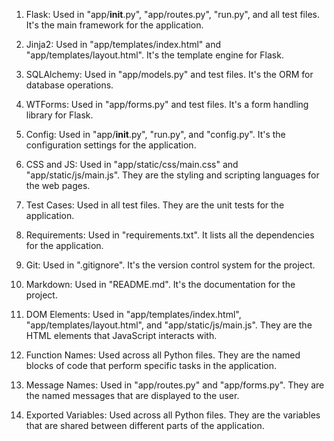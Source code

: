 1. Flask: Used in "app/__init__.py", "app/routes.py", "run.py", and all test files. It's the main framework for the application.

2. Jinja2: Used in "app/templates/index.html" and "app/templates/layout.html". It's the template engine for Flask.

3. SQLAlchemy: Used in "app/models.py" and test files. It's the ORM for database operations.

4. WTForms: Used in "app/forms.py" and test files. It's a form handling library for Flask.

5. Config: Used in "app/__init__.py", "run.py", and "config.py". It's the configuration settings for the application.

6. CSS and JS: Used in "app/static/css/main.css" and "app/static/js/main.js". They are the styling and scripting languages for the web pages.

7. Test Cases: Used in all test files. They are the unit tests for the application.

8. Requirements: Used in "requirements.txt". It lists all the dependencies for the application.

9. Git: Used in ".gitignore". It's the version control system for the project.

10. Markdown: Used in "README.md". It's the documentation for the project.

11. DOM Elements: Used in "app/templates/index.html", "app/templates/layout.html", and "app/static/js/main.js". They are the HTML elements that JavaScript interacts with.

12. Function Names: Used across all Python files. They are the named blocks of code that perform specific tasks in the application.

13. Message Names: Used in "app/routes.py" and "app/forms.py". They are the named messages that are displayed to the user.

14. Exported Variables: Used across all Python files. They are the variables that are shared between different parts of the application.